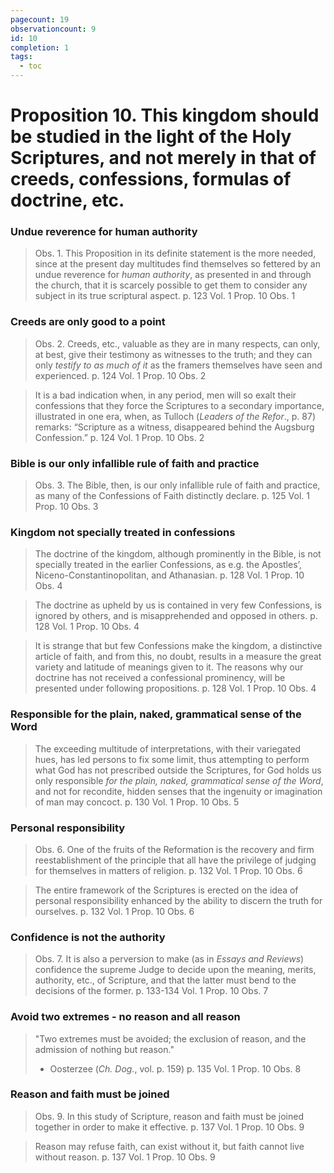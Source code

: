 ```yaml
---
pagecount: 19
observationcount: 9
id: 10
completion: 1
tags:
  - toc
---
```

# Proposition 10. This kingdom should be studied in the light of the Holy Scriptures, and not merely in that of creeds, confessions, formulas of doctrine, etc.
### Undue reverence for human authority
>Obs. 1. This Proposition in its definite statement is the more needed, since at the present day multitudes find themselves so fettered by an undue reverence for *human authority*, as presented in and through the church, that it is scarcely possible to get them to consider any subject in its true scriptural aspect.
>p. 123 Vol. 1 Prop. 10 Obs. 1

### Creeds are only good to a point
>Obs. 2. Creeds, etc., valuable as they are in many respects, can only, at best, give their testimony as witnesses to the truth; and they can only *testify to as much of it* as the framers themselves have seen and experienced.
>p. 124 Vol. 1 Prop. 10 Obs. 2

>It is a bad indication when, in any period, men will so exalt their confessions that they force the Scriptures to a secondary importance, illustrated in one era, when, as Tulloch (*Leaders of the Refor*., p. 87) remarks: “Scripture as a witness, disappeared behind the Augsburg Confession.”
>p. 124 Vol. 1 Prop. 10 Obs. 2
### Bible is our only infallible rule of faith and practice
>Obs. 3. The Bible, then, is our only infallible rule of faith and practice, as many of the Confessions of Faith distinctly declare.
>p. 125 Vol. 1 Prop. 10 Obs. 3

### Kingdom not specially treated in confessions
>The doctrine of the kingdom, although prominently in the Bible, is not specially treated in the earlier Confessions, as e.g. the Apostles’, Niceno-Constantinopolitan, and Athanasian.
>p. 128 Vol. 1 Prop. 10 Obs. 4

>The doctrine as upheld by us is contained in very few Confessions, is ignored by others, and is misapprehended and opposed in others.
>p. 128 Vol. 1 Prop. 10 Obs. 4

>It is strange that but few Confessions make the kingdom, a distinctive article of faith, and from this, no doubt, results in a measure the great variety and latitude of meanings given to it. The reasons why our doctrine has not received a confessional prominency, will be presented under following propositions.
>p. 128 Vol. 1 Prop. 10 Obs. 4

### Responsible for the plain, naked, grammatical sense of the Word
> The exceeding multitude of interpretations, with their variegated hues, has led persons to fix some limit, thus attempting to perform what God has not prescribed outside the Scriptures, for God holds us only responsible *for the plain, naked, grammatical sense of the Word*, and not for recondite, hidden senses that the ingenuity or imagination of man may concoct.
> p. 130 Vol. 1 Prop. 10 Obs. 5

### Personal responsibility
>Obs. 6. One of the fruits of the Reformation is the recovery and firm reestablishment of the principle that all have the privilege of judging for themselves in matters of religion.
>p. 132 Vol. 1 Prop. 10 Obs. 6

>The entire framework of the Scriptures is erected on the idea of personal responsibility enhanced by the ability to discern the truth for ourselves.
>p. 132 Vol. 1 Prop. 10 Obs. 6

### Confidence is not the authority
>Obs. 7. It is also a perversion to make (as in *Essays and Reviews*) confidence the supreme Judge to decide upon the meaning, merits, authority, etc., of Scripture, and that the latter must bend to the decisions of the former.
>p. 133-134 Vol. 1 Prop. 10 Obs. 7

### Avoid two extremes - no reason and all reason
>"Two extremes must be avoided; the exclusion of reason, and the admission of nothing but reason."
> - Oosterzee (*Ch. Dog.*, vol. p. 159)
> p. 135 Vol. 1 Prop. 10 Obs. 8

### Reason and faith must be joined
>Obs. 9. In this study of Scripture, reason and faith must be joined together in order to make it effective.
> p. 137 Vol. 1 Prop. 10 Obs. 9

>Reason may refuse faith, can exist without it, but faith cannot live without reason.
> p. 137 Vol. 1 Prop. 10 Obs. 9
